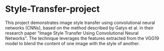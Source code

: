 # Style-Transfer-project
This project demonstrates image style transfer using convolutional neural networks (CNNs), based on the method described by Gatys et al. in their research paper "Image Style Transfer Using Convolutional Neural Networks". The technique leverages the features extracted from the VGG19 model to blend the content of one image with the style of another.
